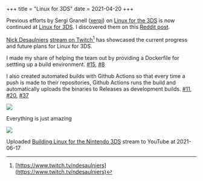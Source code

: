 +++
title = "Linux for 3DS"
date = 2021-04-20
+++

Previous efforts by Sergi Granell ([xerpi](https://github.com/xerpi)) on [Linux for the 3DS](https://gbatemp.net/threads/release-linux-for-the-3ds.407187/) is now continued at [Linux for 3DS](https://github.com/linux-3ds). I discovered them on this [Reddit post](https://old.reddit.com/r/3dshacks/comments/mocfod/want_to_learn_how_to_load_linux_on_your_3ds/).

[Nick Desaulniers](https://github.com/nickdesaulniers) [stream on Twitch](https://www.twitch.tv/videos/983044002)[^1] has showcased the current progress and future plans for Linux for 3DS.

I made my share of helping the team out by providing a Dockerfile for settting up a build environment. [#15](https://github.com/linux-3ds/firm_linux_loader/pull/15), [#8](https://github.com/linux-3ds/arm9linuxfw/pull/8)

I also created automated builds with Github Actions so that every time a push is made to their repositories, Github Actions runs the build and automatically uploads the binaries to Releases as development builds. [#11](https://github.com/linux-3ds/arm9linuxfw/pull/11), [#20](https://github.com/linux-3ds/firm_linux_loader/pull/20), [#37](https://github.com/linux-3ds/linux/pull/37)

![](1.jpg)

Everything is just amazing

![](2.jpg)

Uploaded [Building Linux for the Nintendo 3DS](https://youtu.be/mTo8yb6q4Lw) stream to YouTube at 2021-06-17

[^1]: [https://www.twitch.tv/ndesaulniers](https://www.twitch.tv/ndesaulniers)

